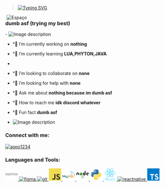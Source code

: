 >[![Typing SVG](https://readme-typing-svg.demolab.com?font=Fira+Code&size=25&duration=10000&pause=1&color=0C70FF&width=700&height=100&lines=W+e+l+c+o+m+e)](https://git.io/typing-svg) 

<img src="https://64.media.tumblr.com/37b54c828a12d6b13e1d518f07d01eba/de5a35eddd9fad73-56/s500x750/81e22bcf0f4b4d8f7c6930344f91362f8ea97985.gifv" align="right" width="500"  alt="Espaço">


<h3 align="left">dumb asf (trying my best)</h3> 
- <img src="https://i.gifer.com/origin/8c/8cd3f1898255c045143e1da97fbabf10_w200.gif" width="10000" height="100" alt="Image description">

- °🌊 I’m currently working on **nothing**

- °🌊 I’m currently learning **LUA,PHYTON,JAVA**
- 
- °🌊 I’m looking to collaborate on **none**

- °🌊 I’m looking for help with **none**

- °🌊 Ask me about **nothing because im dumb asf**

- °🌊 How to reach me **idk discord whatever**

- °🌊 Fun fact **dumb asf**
- <img src="https://i.gifer.com/origin/8c/8cd3f1898255c045143e1da97fbabf10_w200.gif" width="10000" height="100" alt="Image description">

<h3 align="left">Connect with me:</h3>
<p align="left">
<a href="https://discord.gg/aspo1234" target="blank"><img align="center" src="https://raw.githubusercontent.com/rahuldkjain/github-profile-readme-generator/master/src/images/icons/Social/discord.svg" alt="aspo1234" height="30" width="40" /></a>
</p>

<h3 align="left">Languages and Tools:</h3>
<p align="left"> <a href="https://expressjs.com" target="_blank" rel="noreferrer"> <img src="https://raw.githubusercontent.com/devicons/devicon/master/icons/express/express-original-wordmark.svg" alt="express" width="40" height="40"/> </a> <a href="https://www.figma.com/" target="_blank" rel="noreferrer"> <img src="https://www.vectorlogo.zone/logos/figma/figma-icon.svg" alt="figma" width="40" height="40"/> </a> <a href="https://git-scm.com/" target="_blank" rel="noreferrer"> <img src="https://www.vectorlogo.zone/logos/git-scm/git-scm-icon.svg" alt="git" width="40" height="40"/> </a> <a href="https://developer.mozilla.org/en-US/docs/Web/JavaScript" target="_blank" rel="noreferrer"> <img src="https://raw.githubusercontent.com/devicons/devicon/master/icons/javascript/javascript-original.svg" alt="javascript" width="40" height="40"/> </a> <a href="https://www.mysql.com/" target="_blank" rel="noreferrer"> <img src="https://raw.githubusercontent.com/devicons/devicon/master/icons/mysql/mysql-original-wordmark.svg" alt="mysql" width="40" height="40"/> </a> <a href="https://nodejs.org" target="_blank" rel="noreferrer"> <img src="https://raw.githubusercontent.com/devicons/devicon/master/icons/nodejs/nodejs-original-wordmark.svg" alt="nodejs" width="40" height="40"/> </a> <a href="https://www.python.org" target="_blank" rel="noreferrer"> <img src="https://raw.githubusercontent.com/devicons/devicon/master/icons/python/python-original.svg" alt="python" width="40" height="40"/> </a> <a href="https://reactjs.org/" target="_blank" rel="noreferrer"> <img src="https://raw.githubusercontent.com/devicons/devicon/master/icons/react/react-original-wordmark.svg" alt="react" width="40" height="40"/> </a> <a href="https://reactnative.dev/" target="_blank" rel="noreferrer"> <img src="https://reactnative.dev/img/header_logo.svg" alt="reactnative" width="40" height="40"/> </a> <a href="https://www.typescriptlang.org/" target="_blank" rel="noreferrer"> <img src="https://raw.githubusercontent.com/devicons/devicon/master/icons/typescript/typescript-original.svg" alt="typescript" width="40" height="40"/> </a> </p>

